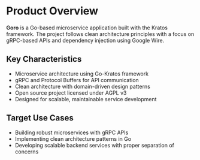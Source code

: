 # Product Overview

**Goro** is a Go-based microservice application built with the Kratos framework. The project follows clean architecture principles with a focus on gRPC-based APIs and dependency injection using Google Wire.

## Key Characteristics
- Microservice architecture using Go-Kratos framework
- gRPC and Protocol Buffers for API communication
- Clean architecture with domain-driven design patterns
- Open source project licensed under AGPL v3
- Designed for scalable, maintainable service development

## Target Use Cases
- Building robust microservices with gRPC APIs
- Implementing clean architecture patterns in Go
- Developing scalable backend services with proper separation of concerns